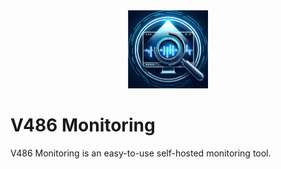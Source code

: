 <div align="center" width="100%">
    <img src="./public/icon.svg" width="128" alt="" />
</div>

# V486 Monitoring

V486 Monitoring is an easy-to-use self-hosted monitoring tool.



